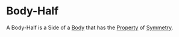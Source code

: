 # Body-Half

A Body-Half is a Side of a [Body](40100002.md) that has the [Property](60059.md) of [Symmetry](600068.md).